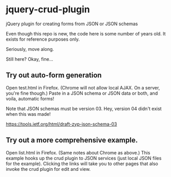 jquery-crud-plugin
==================

jQuery plugin for creating forms from JSON or JSON schemas

Even though this repo is new, the code here is some number of years old. It
exists for reference purposes only.

Seriously, move along.

Still here? Okay, fine...

## Try out auto-form generation

Open test.html in Firefox. (Chrome will not allow local AJAX. On a server,
you're fine though.) Paste in a JSON schema or JSON data or both, and voila,
automatic forms!

Note that JSON schemas must be version 03. Hey, version 04 didn't exist when
this was made!

https://tools.ietf.org/html/draft-zyp-json-schema-03

## Try out a more comprehensive example.

Open list.html in Firefox. (Same notes about Chrome as above.) This example
hooks up the crud plugin to JSON services (just local JSON files for the
example). Clicking the links will take you to other pages that also invoke the
crud plugin for edit and view.
